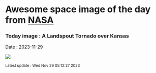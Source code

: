 
# Awesome space image of the day from [NASA](https://api.nasa.gov/)

### Today image : A Landspout Tornado over Kansas
Date : 2023-11-29

![](https://apod.nasa.gov/apod/image/2311/LowerLandspout_Hannon_960.jpg)

<small>Latest update : Wed Nov 29 05:12:27 2023</small>
        